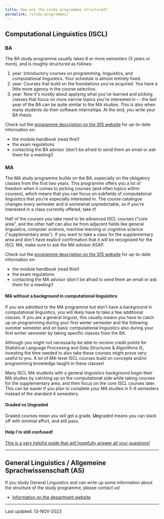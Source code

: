 ```yaml
---
title: How are the study programmes structured?
permalink: /study-programmes/
---
```


## Computational Linguistics (ISCL)
### BA

The BA study programme usually takes 6 or more semesters (3 years or more), and is roughly structured as follows:

1. year: Introductory courses on programming, linguistics, and computational linguistics. Your schedule is almost entirely fixed.
2. year: Courses that build on the foundations you've acquired. You have a little more agency in the course selection.
3. year: Now it's mostly about applying what you've learned and picking classes that focus on more narrow topics you're interested in -- the last year of the BA can be quite similar to the MA studies. This is also when many students do their software internships. At the end, you write your BA thesis.

Check out the [programme description on the SfS website](https://uni-tuebingen.de/en/faculties/faculty-of-humanities/departments/modern-languages/department-of-linguistics/courses-of-study/courses-of-study-at-the-sfs/international-studies-in-computational-linguistics/ba-programme-iscl/) for up-to-date information on:

- the module handbook (read this!)
- the exam regulations
- contacting the BA advisor (don't be afraid to send them an email or ask them for a meeting!)

### MA

The MA study programme builds on the BA, especially on the obligatory classes from the first two years. 
This programme offers you a lot of freedom when it comes to picking courses (and often topics within courses), which means that you can focus on subfields of computational linguistics that you're especially interested in. 
The course catalogue changes every semester and is somewhat unpredictable, so if you're interested in a class currently offered, take it!

Half of the courses you take need to be advanced ISCL courses ("core area", and the other half can also be from adjacent fields like general linguistics, computer science, machine learning or cognitive science ("supplementary area"). If you want to take a class for the supplementary area and don't have explicit confirmation that it will be recognized for the ISCL MA, make sure to ask the MA advisor ASAP.

Check out the [programme description on the SfS website](https://uni-tuebingen.de/en/faculties/faculty-of-humanities/departments/modern-languages/department-of-linguistics/courses-of-study/courses-of-study-at-the-sfs/international-studies-in-computational-linguistics/international-ma-programme-iscl/) for up-to-date information on:
- the module handbook (read this!)
- the exam regulations
- contacting the MA advisor (don't be afraid to send them an email or ask them for a meeting!)

#### MA without a background in computational linguistics

If you are admitted to the MA programme but don't have a background in computational linguistics, you will likely have to take a few additional classes. If you are a general linguist, this usually means you have to catch up on programming during your first winter semester and the following summer semester and on basic computational linguistics also during your first winter semester by taking specific classes from the BA.

Although you might not necessarily be able to receive credit points for Statistical Language Processing and Data Structures & Algorithms III, investing the time needed to also take these courses might prove very useful to you. A lot of MA-level ISCL courses build on concepts and/or programming knowledge taught in these classes!

Many ISCL MA students with a general linguistics background begin their MA studies by catching up on the computational side while taking courses for the supplementary area, and then focus on the core ISCL courses later. This can be easier if you plan to complete your MA studies in 5-6 semesters instead of the standard 4 semesters.

#### Graded vs Ungraded

Graded courses mean you will get a grade. **Un**graded means you can slack off with minimal effort, and still pass. 

#### Help I'm still confused!

[This is a very helpful guide that will hopefully answer all your questions!](/files/other/almaguide.pdf)

---

## General Linguistics / Allgemeine Sprachwissenschaft (AS)

If you study General Linguistics and can write up some information about the structure of the study programme, please contact us!

- [Information on the department website](https://uni-tuebingen.de/en/faculties/faculty-of-humanities/departments/modern-languages/department-of-linguistics/courses-of-study/courses-of-study-at-the-sfs/general-linguistics/)

---

Last updated: 13-NOV-2023
